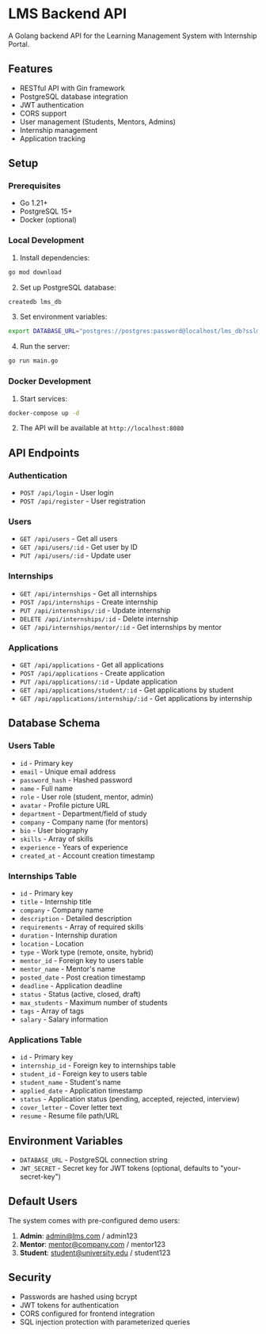 # LMS Backend API

A Golang backend API for the Learning Management System with Internship Portal.

## Features

- RESTful API with Gin framework
- PostgreSQL database integration
- JWT authentication
- CORS support
- User management (Students, Mentors, Admins)
- Internship management
- Application tracking

## Setup

### Prerequisites

- Go 1.21+
- PostgreSQL 15+
- Docker (optional)

### Local Development

1. Install dependencies:
```bash
go mod download
```

2. Set up PostgreSQL database:
```bash
createdb lms_db
```

3. Set environment variables:
```bash
export DATABASE_URL="postgres://postgres:password@localhost/lms_db?sslmode=disable"
```

4. Run the server:
```bash
go run main.go
```

### Docker Development

1. Start services:
```bash
docker-compose up -d
```

2. The API will be available at `http://localhost:8080`

## API Endpoints

### Authentication
- `POST /api/login` - User login
- `POST /api/register` - User registration

### Users
- `GET /api/users` - Get all users
- `GET /api/users/:id` - Get user by ID
- `PUT /api/users/:id` - Update user

### Internships
- `GET /api/internships` - Get all internships
- `POST /api/internships` - Create internship
- `PUT /api/internships/:id` - Update internship
- `DELETE /api/internships/:id` - Delete internship
- `GET /api/internships/mentor/:id` - Get internships by mentor

### Applications
- `GET /api/applications` - Get all applications
- `POST /api/applications` - Create application
- `PUT /api/applications/:id` - Update application
- `GET /api/applications/student/:id` - Get applications by student
- `GET /api/applications/internship/:id` - Get applications by internship

## Database Schema

### Users Table
- `id` - Primary key
- `email` - Unique email address
- `password_hash` - Hashed password
- `name` - Full name
- `role` - User role (student, mentor, admin)
- `avatar` - Profile picture URL
- `department` - Department/field of study
- `company` - Company name (for mentors)
- `bio` - User biography
- `skills` - Array of skills
- `experience` - Years of experience
- `created_at` - Account creation timestamp

### Internships Table
- `id` - Primary key
- `title` - Internship title
- `company` - Company name
- `description` - Detailed description
- `requirements` - Array of required skills
- `duration` - Internship duration
- `location` - Location
- `type` - Work type (remote, onsite, hybrid)
- `mentor_id` - Foreign key to users table
- `mentor_name` - Mentor's name
- `posted_date` - Post creation timestamp
- `deadline` - Application deadline
- `status` - Status (active, closed, draft)
- `max_students` - Maximum number of students
- `tags` - Array of tags
- `salary` - Salary information

### Applications Table
- `id` - Primary key
- `internship_id` - Foreign key to internships table
- `student_id` - Foreign key to users table
- `student_name` - Student's name
- `applied_date` - Application timestamp
- `status` - Application status (pending, accepted, rejected, interview)
- `cover_letter` - Cover letter text
- `resume` - Resume file path/URL

## Environment Variables

- `DATABASE_URL` - PostgreSQL connection string
- `JWT_SECRET` - Secret key for JWT tokens (optional, defaults to "your-secret-key")

## Default Users

The system comes with pre-configured demo users:

1. **Admin**: admin@lms.com / admin123
2. **Mentor**: mentor@company.com / mentor123  
3. **Student**: student@university.edu / student123

## Security

- Passwords are hashed using bcrypt
- JWT tokens for authentication
- CORS configured for frontend integration
- SQL injection protection with parameterized queries